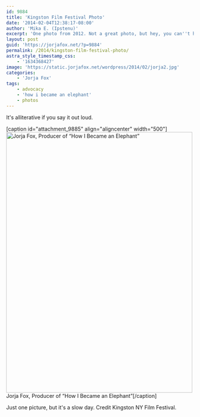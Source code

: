 ```yaml
---
id: 9884
title: 'Kingston Film Festival Photo'
date: '2014-02-04T12:38:17-08:00'
author: 'Mika E. (Ipstenu)'
excerpt: 'One photo from 2012. Not a great photo, but hey, you can''t have everything.'
layout: post
guid: 'https://jorjafox.net/?p=9884'
permalink: /2014/kingston-film-festival-photo/
astra_style_timestamp_css:
    - '1634368427'
image: 'https://static.jorjafox.net/wordpress/2014/02/jorja2.jpg'
categories:
    - 'Jorja Fox'
tags:
    - advocacy
    - 'how i became an elephant'
    - photos
---
```


It's alliterative if you say it out loud.

[caption id="attachment_9885" align="aligncenter" width="500"]<a href="https://jorjafox.net/gallery/pub/filmfest/20120903-kingstonff/jorja2.jpg"><img class="size-full wp-image-9885" alt="Jorja Fox, Producer of “How I Became an Elephant”" src="//static.jorjafox.net/wordpress/2014/02/jorja2.jpg" width="500" height="700" /></a> Jorja Fox, Producer of “How I Became an Elephant”[/caption]

Just one picture, but it's a slow day. Credit Kingston NY Film Festival.